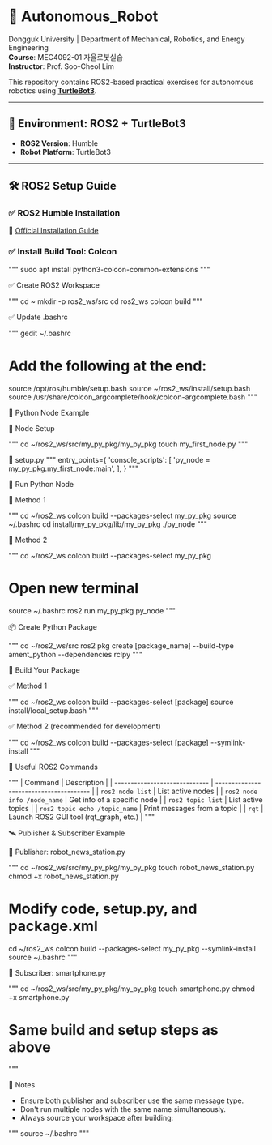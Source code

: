 # 🤖 Autonomous_Robot

Dongguk University | Department of Mechanical, Robotics, and Energy Engineering  
**Course**: MEC4092-01 자율로봇실습  
**Instructor**: Prof. Soo-Cheol Lim

This repository contains ROS2-based practical exercises for autonomous robotics using [**TurtleBot3**](https://emanual.robotis.com/docs/en/platform/turtlebot3/overview/).

---

## 🧱 Environment: ROS2 + TurtleBot3

- **ROS2 Version**: Humble
- **Robot Platform**: TurtleBot3

---

## 🛠️ ROS2 Setup Guide

### ✅ ROS2 Humble Installation
📄 [Official Installation Guide](https://docs.ros.org/en/humble/Installation/Ubuntu-Install-Debians.html)

### ✅ Install Build Tool: Colcon

"""
sudo apt install python3-colcon-common-extensions
"""

✅ Create ROS2 Workspace

"""
cd ~
mkdir -p ros2_ws/src
cd ros2_ws
colcon build
"""

✅ Update .bashrc

"""
gedit ~/.bashrc
# Add the following at the end:
source /opt/ros/humble/setup.bash
source ~/ros2_ws/install/setup.bash
source /usr/share/colcon_argcomplete/hook/colcon-argcomplete.bash
"""

🐍 Python Node Example

📁 Node Setup

"""
cd ~/ros2_ws/src/my_py_pkg/my_py_pkg
touch my_first_node.py
"""

🔧 setup.py
"""
entry_points={
    'console_scripts': [
        'py_node = my_py_pkg.my_first_node:main',
    ],
}
"""

🚀 Run Python Node

🔹 Method 1

"""
cd ~/ros2_ws
colcon build --packages-select my_py_pkg
source ~/.bashrc
cd install/my_py_pkg/lib/my_py_pkg
./py_node
"""

🔹 Method 2

"""
cd ~/ros2_ws
colcon build --packages-select my_py_pkg
# Open new terminal
source ~/.bashrc
ros2 run my_py_pkg py_node
"""

📦 Create Python Package

"""
cd ~/ros2_ws/src
ros2 pkg create [package_name] --build-type ament_python --dependencies rclpy
"""

🧪 Build Your Package

✅ Method 1

"""
cd ~/ros2_ws
colcon build --packages-select [package]
source install/local_setup.bash
"""

✅ Method 2 (recommended for development)

"""
cd ~/ros2_ws
colcon build --packages-select [package] --symlink-install
"""

🧰 Useful ROS2 Commands

"""
| Command                       | Description                             |
| ----------------------------- | --------------------------------------- |
| `ros2 node list`              | List active nodes                       |
| `ros2 node info /node_name`   | Get info of a specific node             |
| `ros2 topic list`             | List active topics                      |
| `ros2 topic echo /topic_name` | Print messages from a topic             |
| `rqt`                         | Launch ROS2 GUI tool (rqt\_graph, etc.) |
"""

🛰️ Publisher & Subscriber Example

📝 Publisher: robot_news_station.py

"""
cd ~/ros2_ws/src/my_py_pkg/my_py_pkg
touch robot_news_station.py
chmod +x robot_news_station.py
# Modify code, setup.py, and package.xml
cd ~/ros2_ws
colcon build --packages-select my_py_pkg --symlink-install
source ~/.bashrc
"""

📝 Subscriber: smartphone.py

"""
cd ~/ros2_ws/src/my_py_pkg/my_py_pkg
touch smartphone.py
chmod +x smartphone.py
# Same build and setup steps as above
"""


📎 Notes

- Ensure both publisher and subscriber use the same message type.
- Don't run multiple nodes with the same name simultaneously.
- Always source your workspace after building:

"""
source ~/.bashrc
"""


